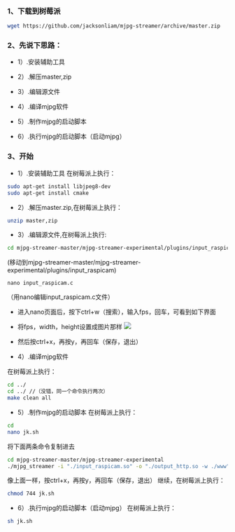 ### 1、下载到树莓派

```sh
wget https://github.com/jacksonliam/mjpg-streamer/archive/master.zip
```
### 2、先说下思路：

 - 1）.安装辅助工具

 - 2）.解压master,zip

 - 3）.编辑源文件

 - 4）.编译mjpg软件

 - 5）.制作mjpg的启动脚本

 - 6）.执行mjpg的启动脚本（启动mjpg）

### 3、开始

- 1）.安装辅助工具
在树莓派上执行：
```sh
sudo apt-get install libjpeg8-dev
sudo apt-get install cmake
```
 - 2）.解压master.zip,在树莓派上执行：
 ```sh
unzip master,zip
 ```
 - 3）.编辑源文件,在树莓派上执行:
 ```sh
cd mjpg-streamer-master/mjpg-streamer-experimental/plugins/input_raspicam
 ```
(移动到mjpg-streamer-master/mjpg-streamer-experimental/plugins/input_raspicam)
```
nano input_raspicam.c
```
（用nano编辑input_raspicam.c文件）

- 进入nano页面后，按下ctrl+w（搜索），输入fps，回车，可看到如下界面


- 将fps，width，height设置成图片那样
![](https://gitee.com/sysker/picBed/raw/master/images/20200429114850.png)
- 然后按ctrl+x，再按y，再回车（保存，退出）

- 4）.编译mjpg软件

在树莓派上执行：
```sh
cd ../
cd ../ //（没错，同一个命令执行两次）
make clean all
```

- 5）.制作mjpg的启动脚本
在树莓派上执行：
```sh
cd
nano jk.sh
```
将下面两条命令复制进去
```sh
cd mjpg-streamer-master/mjpg-streamer-experimental
./mjpg_streamer -i "./input_raspicam.so" -o "./output_http.so -w ./www"
```
像上面一样，按ctrl+x，再按y，再回车（保存，退出）
继续，在树莓派上执行：
```sh
chmod 744 jk.sh
```
- 6）.执行mjpg的启动脚本（启动mjpg）
在树莓派上执行：
```sh
sh jk.sh
```